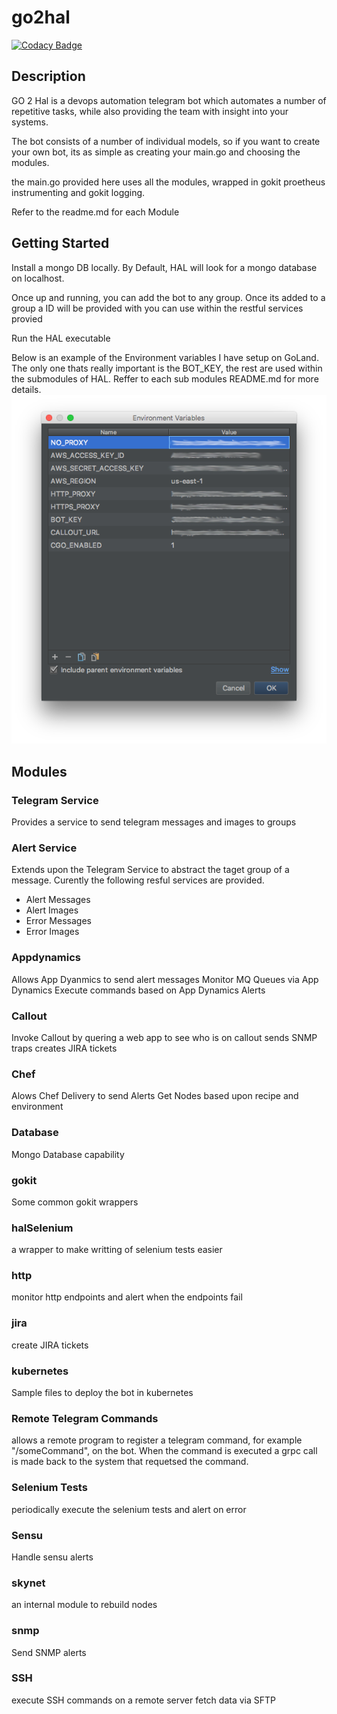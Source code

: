 # go2hal
[![Codacy Badge](https://api.codacy.com/project/badge/Grade/8e24336b9156422e90ad5055ca619306)](https://www.codacy.com/app/zamedic/go2hal?utm_source=github.com&utm_medium=referral&utm_content=zamedic/go2hal&utm_campaign=badger)

## Description
GO 2 Hal is a devops automation telegram bot which automates a number of repetitive tasks, while also providing the team with insight into your systems.

The bot consists of a number of individual models, so if you want to create your own bot, its as simple as creating your main.go and choosing the modules.

the main.go provided here uses all the modules, wrapped in gokit proetheus instrumenting and gokit logging.

Refer to the readme.md for each Module

## Getting Started
Install a mongo DB locally. By Default, HAL will look for a mongo database on localhost.

Once up and running, you can add the bot to any group. Once its added to a group a ID will be provided with you
can use within the restful services provied

Run the HAL executable

Below is an example of the Environment variables I have setup on GoLand. The only one thats really important is the BOT_KEY, the rest are used within the submodules of HAL. Reffer to each sub modules README.md for more details.
![golang env](docs/golang-env.png "Golang Environment Variables")


## Modules

### Telegram Service

Provides a service to send telegram messages and images to groups

### Alert Service

Extends upon the Telegram Service to abstract the taget group of a message. Curently the following resful services are provided.

* Alert Messages
* Alert Images
* Error Messages
* Error Images

### Appdynamics

Allows App Dyanmics to send alert messages
Monitor MQ Queues via App Dynamics
Execute commands based on App Dynamics Alerts

### Callout

Invoke Callout by quering a web app to see who is on callout
sends SNMP traps
creates JIRA tickets

### Chef

Alows Chef Delivery to send Alerts
Get Nodes based upon recipe and environment

### Database

Mongo Database capability

### gokit

Some common gokit wrappers

### halSelenium

a wrapper to make writting of selenium tests easier

### http

monitor http endpoints and alert when the endpoints fail

### jira

create JIRA tickets

### kubernetes

Sample files to deploy the bot in kubernetes

### Remote Telegram Commands

allows a remote program to register a telegram command, for example "/someCommand", on the bot. When the command is executed
a grpc call is made back to the system that requetsed the command.

### Selenium Tests

periodically execute the selenium tests and alert on error

### Sensu

Handle sensu alerts

### skynet

an internal module to rebuild nodes

### snmp

Send SNMP alerts

### SSH

execute SSH commands on a remote server
fetch data via SFTP


